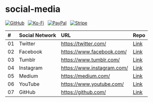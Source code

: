 # social-media

[![GitHub](https://srv-cdn.himpfen.io/badges/github/github-flat.svg)](https://github.com/sponsors/brandonhimpfen/) &nbsp; [![Ko-Fi](https://srv-cdn.himpfen.io/badges/kofi/kofi-flat.svg)](https://ko-fi.com/brandonhimpfen) &nbsp; [![PayPal](https://srv-cdn.himpfen.io/badges/paypal/paypal-flat.svg)](https://paypal.me/brandonhimpfen) &nbsp; [![Stripe](https://srv-cdn.himpfen.io/badges/stripe/stripe-flat.svg)](https://tinyurl.com/e8ymxdw3)

| #   | Social Network  | URL  | Repo  |
|:--- |:-------- |:-------- |:-------- |
| 01 | Twitter | https://twitter.com/ | [Link](https://github.com/) |
| 02 | Facebook | https://www.facebook.com/ | [Link](https://github.com/) |
| 03 | Tumblr | https://www.tumblr.com/ | [Link](https://github.com/) |
| 04 | Instagram | https://www.instagram.com/ | [Link](https://github.com/) |
| 05 | Medium | https://medium.com/ | [Link](https://github.com/) |
| 06 | YouTube | https://www.youtube.com/ | [Link](https://github.com/) |
| 07 | GitHub | https://github.com/ | [Link](https://github.com/) |
